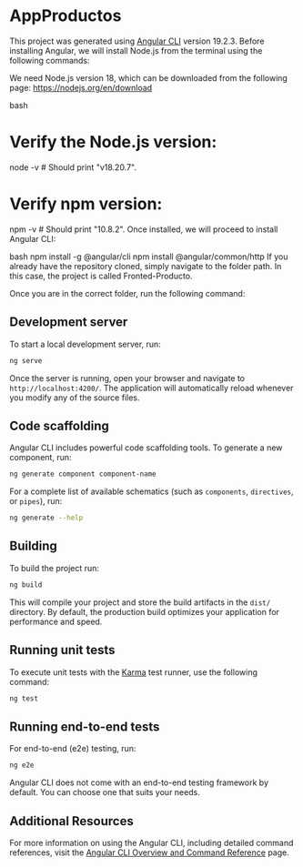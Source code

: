# AppProductos

This project was generated using [Angular CLI](https://github.com/angular/angular-cli) version 19.2.3.
Before installing Angular, we will install Node.js from the terminal using the following commands:

We need Node.js version 18, which can be downloaded from the following page: https://nodejs.org/en/download

bash

# Verify the Node.js version:
node -v # Should print "v18.20.7".

# Verify npm version:
npm -v # Should print "10.8.2".
Once installed, we will proceed to install Angular CLI:

bash
npm install -g @angular/cli
npm install @angular/common/http
If you already have the repository cloned, simply navigate to the folder path. In this case, the project is called Fronted-Producto.

Once you are in the correct folder, run the following command:


## Development server

To start a local development server, run:

```bash
ng serve
```

Once the server is running, open your browser and navigate to `http://localhost:4200/`. The application will automatically reload whenever you modify any of the source files.

## Code scaffolding

Angular CLI includes powerful code scaffolding tools. To generate a new component, run:

```bash
ng generate component component-name
```

For a complete list of available schematics (such as `components`, `directives`, or `pipes`), run:

```bash
ng generate --help
```

## Building

To build the project run:

```bash
ng build
```

This will compile your project and store the build artifacts in the `dist/` directory. By default, the production build optimizes your application for performance and speed.

## Running unit tests

To execute unit tests with the [Karma](https://karma-runner.github.io) test runner, use the following command:

```bash
ng test
```

## Running end-to-end tests

For end-to-end (e2e) testing, run:

```bash
ng e2e
```

Angular CLI does not come with an end-to-end testing framework by default. You can choose one that suits your needs.

## Additional Resources

For more information on using the Angular CLI, including detailed command references, visit the [Angular CLI Overview and Command Reference](https://angular.dev/tools/cli) page.

